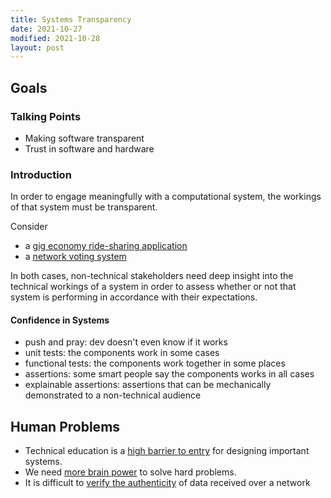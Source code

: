 ```yaml
---
title: Systems Transparency
date: 2021-10-27
modified: 2021-10-28
layout: post
---
```


## Goals

### Talking Points

- Making software transparent
- Trust in software and hardware

### Introduction

In order to engage meaningfully with a computational system, the workings of that system must be transparent.

Consider

- a [gig economy ride-sharing application](/2021/10/27/gig-economy-example.html)
- a [network voting system](/2021/10/27/voting-example.html)

In both cases, non-technical stakeholders need deep insight into the technical workings of a system in order to assess whether or not that system is performing in accordance with their expectations.

#### Confidence in Systems

- push and pray: dev doesn't even know if it works
- unit tests: the components work in some cases
- functional tests: the components work together in some places
- assertions: some smart people say the components works in all cases
- explainable assertions: assertions that can be mechanically demonstrated to a non-technical audience

## Human Problems

- Technical education is a [high barrier to entry](/2021/10/28/technical-equity.html) for designing important systems.
- We need [more brain power](/2021/10/27/social-intelligence.html) to solve hard problems.
- It is difficult to [verify the authenticity](/2021/10/28/data-supply-chain.html) of data received over a network

